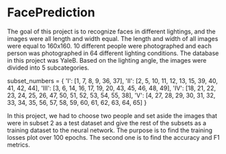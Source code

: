 # FacePrediction
The goal of this project is to recognize faces in different lightings, and the images were all length and width equal. The length and width of all images were equal to 160x160. 10 different people were photographed and each person was photographed in 64 different lighting conditions. The database in this project was YaleB. Based on the lighting angle, the images were divided into 5 subcategories.


subset_numbers = {
    'I': [1, 7, 8, 9, 36, 37],
    'II': [2, 5, 10, 11, 12, 13, 15, 39, 40, 41, 42, 44],
    'III': [3, 6, 14, 16, 17, 19, 20, 43, 45, 46, 48, 49],
    'IV': [18, 21, 22, 23, 24, 25, 26, 47, 50, 51, 52, 53, 54, 55, 38],
    'V': [4, 27, 28, 29, 30, 31, 32, 33, 34, 35, 56, 57, 58, 59, 60, 61, 62, 63, 64, 65]
}



In this project, we had to choose two people and set aside the images that were in subset 2 as a test dataset and give the rest of the subsets as a training dataset to the neural network.
The purpose is to find the training losses plot over 100 epochs. The second one is to find the accuracy and F1 metrics.